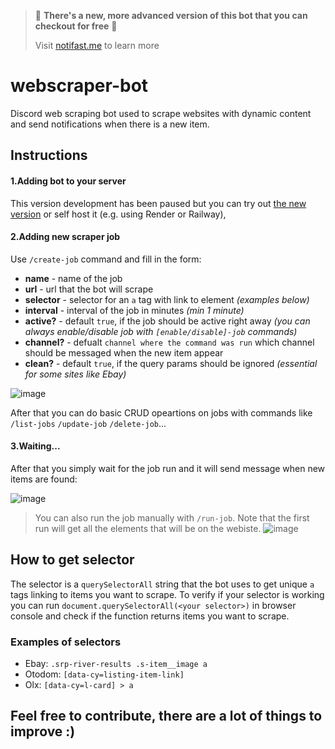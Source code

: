 >🚨 **There's a new, more advanced version of this bot that you can checkout for free** 🚨
>
>Visit [notifast.me](https://notifast.me) to learn more

# webscraper-bot

Discord web scraping bot used to scrape websites with dynamic content and send notifications when there is a new item.

## Instructions

#### 1.Adding bot to your server

This version development has been paused but you can try out [the new version](https://discord.gg/9PU7GAUfBV) or self host it (e.g. using Render or Railway),

#### 2.Adding new scraper job

Use `/create-job` command and fill in the form:

- __name__ - name of the job 
- __url__ - url that the bot will scrape
- __selector__ - selector for an `a` tag with link to element _(examples below)_
- __interval__ - interval of the job in minutes _(min 1 minute)_
- __active?__ - default `true`, if the job should be active right away _(you can always enable/disable job with `[enable/disable]-job` commands)_
- __channel?__ - defualt `channel where the command was run` which channel should be messaged when the new item appear
- __clean?__ - default `true`, if the query params should be ignored _(essential for some sites like Ebay)_
 
![image](https://user-images.githubusercontent.com/51968772/189994388-cae5cddb-ac35-4c96-a6ae-05dd0f976e4a.png)

After that you can do basic CRUD opeartions on jobs with commands like `/list-jobs` `/update-job` `/delete-job`...

#### 3.Waiting...

After that you simply wait for the job run and it will send message when new items are found:

![image](https://user-images.githubusercontent.com/51968772/189994991-afbf8554-fc1a-4a6c-a85b-a62a1c7e47f5.png)


>You can also run the job manually with `/run-job`. Note that the first run will get all the elements that will be on the webiste.
![image](https://user-images.githubusercontent.com/51968772/189994697-cf21f444-5a46-4cdb-bbff-8468759ff15a.png)


## How to get selector

The selector is a `querySelectorAll` string that the bot uses to get unique `a` tags linking to items you want to scrape. 
To verify if your selector is working you can run `document.querySelectorAll(<your selector>)` in browser console and check if the function returns items you want to scrape.

### Examples of selectors

- Ebay: `.srp-river-results .s-item__image a`
- Otodom: `[data-cy=listing-item-link]`
- Olx: `[data-cy=l-card] > a`

## Feel free to contribute, there are a lot of things to improve :)
